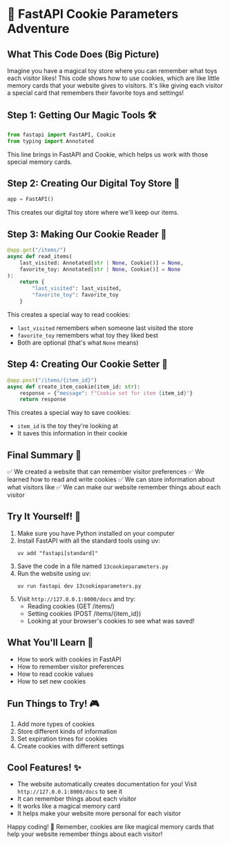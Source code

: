 # 🌟 FastAPI Cookie Parameters Adventure

## What This Code Does (Big Picture)
Imagine you have a magical toy store where you can remember what toys each visitor likes! This code shows how to use cookies, which are like little memory cards that your website gives to visitors. It's like giving each visitor a special card that remembers their favorite toys and settings!

## Step 1: Getting Our Magic Tools 🛠️
```python
from fastapi import FastAPI, Cookie
from typing import Annotated
```
This line brings in FastAPI and Cookie, which helps us work with those special memory cards.

## Step 2: Creating Our Digital Toy Store 🏪
```python
app = FastAPI()
```
This creates our digital toy store where we'll keep our items.

## Step 3: Making Our Cookie Reader 🍪
```python
@app.get("/items/")
async def read_items(
    last_visited: Annotated[str | None, Cookie()] = None,
    favorite_toy: Annotated[str | None, Cookie()] = None
):
    return {
        "last_visited": last_visited,
        "favorite_toy": favorite_toy
    }
```
This creates a special way to read cookies:
- `last_visited` remembers when someone last visited the store
- `favorite_toy` remembers what toy they liked best
- Both are optional (that's what `None` means)

## Step 4: Creating Our Cookie Setter 🎯
```python
@app.post("/items/{item_id}")
async def create_item_cookie(item_id: str):
    response = {"message": f"Cookie set for item {item_id}"}
    return response
```
This creates a special way to save cookies:
- `item_id` is the toy they're looking at
- It saves this information in their cookie

## Final Summary 📌
✅ We created a website that can remember visitor preferences
✅ We learned how to read and write cookies
✅ We can store information about what visitors like
✅ We can make our website remember things about each visitor

## Try It Yourself! 🚀
1. Make sure you have Python installed on your computer
2. Install FastAPI with all the standard tools using uv:
   ```
   uv add "fastapi[standard]"
   ```
3. Save the code in a file named `13cookieparameters.py`
4. Run the website using uv:
   ```
   uv run fastapi dev 13cookieparameters.py
   ```
5. Visit `http://127.0.0.1:8000/docs` and try:
   - Reading cookies (GET /items/)
   - Setting cookies (POST /items/{item_id})
   - Looking at your browser's cookies to see what was saved!

## What You'll Learn 🧠
- How to work with cookies in FastAPI
- How to remember visitor preferences
- How to read cookie values
- How to set new cookies

## Fun Things to Try! 🎮
1. Add more types of cookies
2. Store different kinds of information
3. Set expiration times for cookies
4. Create cookies with different settings

## Cool Features! ✨
- The website automatically creates documentation for you! Visit `http://127.0.0.1:8000/docs` to see it
- It can remember things about each visitor
- It works like a magical memory card
- It helps make your website more personal for each visitor

Happy coding! 🎉 Remember, cookies are like magical memory cards that help your website remember things about each visitor! 
